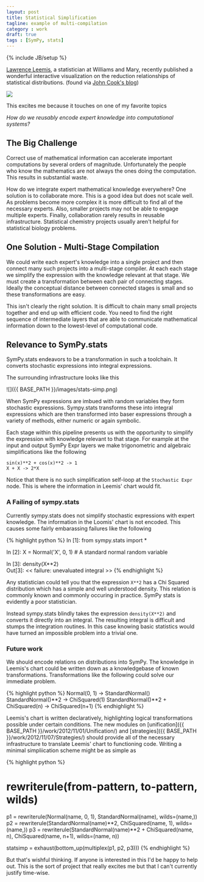 ```yaml
---
layout: post
title: Statistical Simplification
tagline: example of multi-compilation
category : work 
draft: true
tags : [SymPy, stats]
---
```

{% include JB/setup %}

[Lawrence Leemis](), a statistician at Williams and Mary, recently published a wonderful interactive visualization on the reduction relationships of statistical distributions. (found via [John Cook's blog](http://www.johndcook.com/blog/2012/12/10/extended-distribution-chart/))

[![](http://www.johndcook.com/leemis.png)](http://www.math.wm.edu/~leemis/chart/UDR/UDR.html)

This excites me because it touches on one of my favorite topics

*How do we reusably encode expert knowledge into computational systems?*

The Big Challenge
-----------------

Correct use of mathematical information can accelerate important computations by several orders of magnitude.  Unfortunately the people who know the mathematics are not always the ones doing the computation.  This results in substantial waste.

How do we integrate expert mathematical knowledge everywhere?  One solution is to collaborate more.  This is a good idea but does not scale well.  As problems become more complex it is more difficult to find all of the necessary experts.  Also, smaller projects may not be able to engage multiple experts.  Finally, collaboration rarely results in reusable infrastructure.  Statistical chemistry projects usually aren't helpful for statistical biology problems.

One Solution - Multi-Stage Compilation
--------------------------------------

We could write each expert's knowledge into a single project and then connect many such projects into a multi-stage compiler.  At each each stage we simplify the expression with the knowledge relevant at that stage.  We must create a transformation between each pair of connecting stages.  Ideally the conceptual distance between connected stages is small and so these transformations are easy.

This isn't clearly the right solution.  It is difficult to chain many small projects together and end up with efficient code.  You need to find the right sequence of intermediate layers that are able to communicate mathematical information down to the lowest-level of computational code.

Relevance to SymPy.stats
------------------------

SymPy.stats endeavors to be a transformation in such a toolchain.  It converts stochastic expressions into integral expressions.

The surrounding infrastructure looks like this

![]({{ BASE_PATH }}/images/stats-simp.png)

When SymPy expressions are imbued with random variables they form stochastic expressions.  Sympy.stats transforms these into integral expressions which are then transformed into baser expressions through a variety of methods, either numeric or again symbolic. 

Each stage within this pipeline presents us with the opportunity to simplify the expression with knowledge relevant to that stage.  For example at the input and output SymPy Expr layers we make trigonometric and algebraic simplifications like the following

    sin(x)**2 + cos(x)**2 -> 1 
    X + X -> 2*X

Notice that there is no such simplification self-loop at the `Stochastic Expr` node.  This is where the information in Leemis' chart would fit.

### A Failing of sympy.stats

Currently sympy.stats does not simplify stochastic expressions with expert knowledge.  The information in the Loomis' chart is not encoded.  This causes some fairly embarassing failures like the following

{% highlight python %}
In [1]: from sympy.stats import *

In [2]: X = Normal('X', 0, 1)  # A standard normal random variable

In [3]: density(X**2)  
Out[3]: 
<< failure: unevaluated integral >>
{% endhighlight %}

Any statistician could tell you that the expression `X**2` has a Chi Squared distribution which has a simple and well understood density.  This relation is commonly known and commonly occuring in practice.  SymPy stats is evidently a poor statistician.

Instead sympy.stats blindly takes the expression `density(X**2)` and converts it directly into an integral.  The resulting integral is difficult and stumps the integration routines.  In this case knowing basic statistics would have turned an impossible problem into a trivial one.

### Future work

We should encode relations on distributions into SymPy. The knowledge in Leemis's chart could be written down as a knowledgebase of known transformations.  Transformations like the following could solve our immediate problem.

{% highlight python %}
Normal(0, 1) -> StandardNormal()
StandardNormal()**2 -> ChiSquared(1)
StandardNormal()**2 + ChiSquared(n) -> ChiSquared(n+1)
{% endhighlight %}

Leemis's chart is written declaratively, highlighting logical transformations possible under certain conditions.  The new modules on 
[unification]({{ BASE_PATH }}/work/2012/11/01/Unification/)
and 
[strategies]({{ BASE_PATH }}/work/2012/11/07/Strategies/)
should provide all of the necessary infrastructure to translate Leemis' chart to functioning code.  Writing a minimal simpliication scheme might be as simple as 

{% highlight python %}
#    rewriterule(from-pattern, to-pattern, wilds)
p1 = rewriterule(Normal(name, 0, 1), StandardNormal(name), wilds=(name,))
p2 = rewriterule(StandardNormal(name)**2, ChiSquared(name, 1), wilds=(name,))
p3 = rewriterule(StandardNormal(name)**2 + ChiSquared(name, n), 
                 ChiSquared(name, n+1), wilds=(name, n))

statsimp = exhaust(bottom_up(multiplex(p1, p2, p3)))
{% endhighlight %}

But that's wishful thinking.  If anyone is interested in this I'd be happy to help out.  This is the sort of project that really excites me but that I can't currently justify time-wise.
